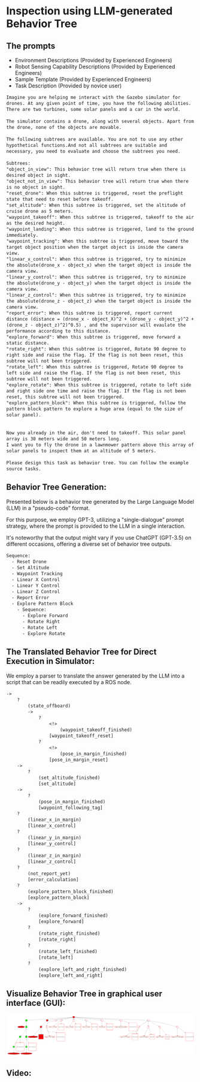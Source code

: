 # Inspection using LLM-generated Behavior Tree

## The prompts 
* Environment Descriptions (Provided by Experienced Engineers)
* Robot Sensing Capability Descriptions (Provided by Experienced Engineers)
* Sample Template (Provided by Experienced Engineers)
* Task Description (Provided by novice user)

```
Imagine you are helping me interact with the Gazebo simulator for drones. At any given point of time, you have the following abilities. 
There are two turbines, some solar panels and a car in the world.

The simulator contains a drone, along with several objects. Apart from the drone, none of the objects are movable. 

The following subtrees are available. You are not to use any other hypothetical functions.And not all subtrees are suitable and necessary, you need to evaluate and choose the subtrees you need.

Subtrees:
"object_in_view": This behavior tree will return true when there is desired object in sight. 
"object_not_in_view": This behavior tree will return true when there is no object in sight.
"reset_drone": When this subtree is triggered, reset the preflight state that need to reset before takeoff.
"set_altitude": When this subtree is triggered, set the altitude of cruise drone as 5 meters.
"waypoint_takeoff": When this subtree is triggered, takeoff to the air as the desired height.
"waypoint_landing": When this subtree is triggered, land to the ground immediately.
"waypoint_tracking": When this subtree is triggered, move toward the target object position when the target object is inside the camera view.
"linear_x_control": When this subtree is triggered, try to minimize the absolute(drone_x - object_x) when the target object is inside the camera view.
"linear_y_control": When this subtree is triggered, try to minimize the absolute(drone_y - object_y) when the target object is inside the camera view.
"linear_z_control": When this subtree is triggered, try to minimize the absolute(drone_z - object_z) when the target object is inside the camera view.
"report_error": When this subtree is triggered, report current distance (distance = (drone_x - object_X)^2 + (drone_y - object_y)^2 + (drone_z - object_z)^2)^0.5) , and the supervisor will evaulate the performance according to this distance.
"explore_forward": When this subtree is triggered, move forward a static distance.
"rotate_right": When this subtree is triggered, Rotate 90 degree to right side and raise the flag. If the flag is not been reset, this subtree will not been triggered.
"rotate_left": When this subtree is triggered, Rotate 90 degree to left side and raise the flag. If the flag is not been reset, this subtree will not been triggered.
"explore_rotate": When this subtree is triggered, rotate to left side and right side one time and raise the flag. If the flag is not been reset, this subtree will not been triggered.
"explore_pattern_block": When this subtree is triggered, follow the pattern block pattern to explore a huge area (equal to the size of solar panel).


Now you already in the air, don't need to takeoff. This solar panel array is 30 meters wide and 50 meters long. 
I want you to fly the drone in a lawnmower pattern above this array of solar panels to inspect them at an altitude of 5 meters.

Please design this task as behavior tree. You can follow the example source tasks. 
```

## Behavior Tree Generation:

Presented below is a behavior tree generated by the Large Language Model (LLM) in a "pseudo-code" format.

For this purpose, we employ GPT-3, utilizing a "single-dialogue" prompt strategy, where the prompt is provided to the LLM in a single interaction.

It's noteworthy that the output might vary if you use ChatGPT (GPT-3.5) on different occasions, offering a diverse set of behavior tree outputs.

```
Sequence:
  - Reset Drone
  - Set Altitude
  - Waypoint Tracking
  - Linear X Control
  - Linear Y Control
  - Linear Z Control
  - Report Error
  - Explore Pattern Block
    - Sequence:
      - Explore Forward
      - Rotate Right
      - Rotate Left
      - Explore Rotate
```

## The Translated Behavior Tree for Direct Execution in Simulator:

We employ a parser to translate the answer generated by the LLM into a script that can be readily executed by a ROS node.


```
->
	?
		(state_offboard)
		->
			?
				<!>
					(waypoint_takeoff_finished)
				[waypoint_takeoff_reset]
			?
				<!>
					(pose_in_margin_finished)
				[pose_in_margin_reset]
	->
		?
			(set_altitude_finished)
			[set_altitude]
	->
		?
			(pose_in_margin_finished)
			[waypoint_following_tag]
	?
		(linear_x_in_margin)
		[linear_x_control]
	?
		(linear_y_in_margin)
		[linear_y_control]
	?
		(linear_z_in_margin)
		[linear_z_control]
	?
		(not_report_yet)
		[error_calculation]
	?
		(explore_pattern_block_finished)
		[explore_pattern_block]
	->
		?
			(explore_forward_finished)
			[explore_forward]
		?
			(rotate_right_finished)
			[rotate_right]
		?
			(rotate_left_finished)
			[rotate_left]
		?
			(explore_left_and_right_finished)
			[explore_left_and_right]
```
## Visualize Behavior Tree in graphical user interface (GUI):
![](/examples/figs/text-davinci-003/inspection_without_example.png)

## Video:


